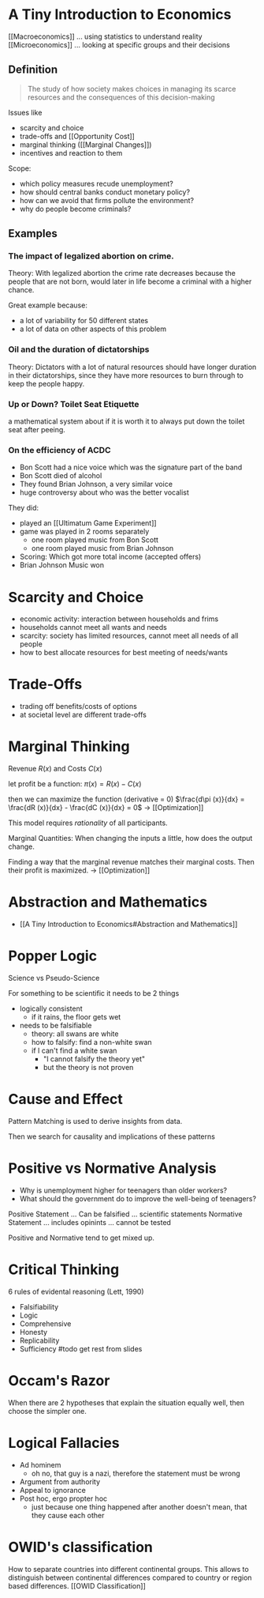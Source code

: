 # A Tiny Introduction to Economics
[[Macroeconomics]] ... using statistics to understand reality
[[Microeconomics]] ... looking at specific groups and their decisions
## Definition
>The study of how society makes choices in managing its scarce resources and the consequences of this decision-making

Issues like
- scarcity and choice
- trade-offs and [[Opportunity Cost]]
- marginal thinking ([[Marginal Changes]])
- incentives and reaction to them

Scope:
- which policy measures recude unemployment?
- how should central banks conduct monetary policy?
- how can we avoid that firms pollute the environment?
- why do people become criminals?
## Examples
### The impact of legalized abortion on crime.
Theory: With legalized abortion the crime rate decreases because the people that are not born, would later in life become a criminal with a higher chance. 

Great example because:
- a lot of variability for 50 different states
- a lot of data on other aspects of this problem 
### Oil and the duration of dictatorships
Theory: Dictators with a lot of natural resources should have longer duration in their dictatorships, since they have more resources to burn through to keep the people happy.
### Up or Down? Toilet Seat Etiquette
a mathematical system about if it is worth it to always put down the toilet seat after peeing.
### On the efficiency of ACDC
- Bon Scott had a nice voice which was the signature part of the band
- Bon Scott died of alcohol
- They found Brian Johnson, a very similar voice
- huge controversy about who was the better vocalist

They did:
- played an [[Ultimatum Game Experiment]]
- game was played in 2 rooms separately
	- one room played music from Bon Scott
	- one room played music from Brian Johnson
- Scoring: Which got more total income (accepted offers) 
- Brian Johnson Music won
# Scarcity and Choice
- economic activity: interaction between households and frims
- households cannot meet all wants and needs
- scarcity: society has limited resources, cannot meet all needs of all people
- how to best allocate resources for best meeting of needs/wants
# Trade-Offs
- trading off benefits/costs of options
- at societal level are different trade-offs
# Marginal Thinking
Revenue $R(x)$ and Costs $C(x)$

let profit be a function:
$\pi (x) = R(x) - C(x)$

then we can maximize the function (derivative = 0)
$\frac{d\pi (x)}{dx} = \frac{dR (x)}{dx} - \frac{dC (x)}{dx} = 0$
-> [[Optimization]]

This model requires *rationality* of all participants.

Marginal Quantities: When changing the inputs a little, how does the output change.

Finding a way that the marginal revenue matches their marginal costs. Then their profit is maximized. -> [[Optimization]]
# Abstraction and Mathematics
- [[A Tiny Introduction to Economics#Abstraction and Mathematics]]
# Popper Logic
Science vs Pseudo-Science

For something to be scientific it needs to be 2 things
- logically consistent
	- if it rains, the floor gets wet
- needs to be falsifiable
	- theory: all swans are white
	- how to falsify: find a non-white swan
	- if I can't find a white swan
		- "I cannot falsify the theory yet"
		- but the theory is not proven
# Cause and Effect
Pattern Matching is used to derive insights from data.

Then we search for causality and implications of these patterns 
# Positive vs Normative Analysis
- Why is unemployment higher for teenagers than older workers?
- What should the government do to improve the well-being of teenagers?

Positive Statement ... Can be falsified ... scientific statements
Normative Statement ... includes opinints ... cannot be tested

Positive and Normative tend to get mixed up.
# Critical Thinking
6 rules of evidental reasoning (Lett, 1990)
- Falsifiability
- Logic
- Comprehensive
- Honesty
- Replicability
- Sufficiency
#todo get rest from slides
# Occam's Razor
When there are 2 hypotheses that explain the situation equally well, then choose the simpler one.
# Logical Fallacies
- Ad hominem
	- oh no, that guy is a nazi, therefore the statement must be wrong
- Argument from authority
- Appeal to ignorance
- Post hoc, ergo propter hoc
	- just because one thing happened after another doesn't mean, that they cause each other
# OWID's classification
How to separate countries into different continental groups. This allows to distinguish between continental differences compared to country or region based differences.
[[OWID Classification]]
